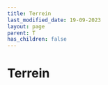 ```yaml
---
title: Terrein
last_modified_date: 19-09-2023
layout: page
parent: T
has_children: false
---
```


Terrein
=======


